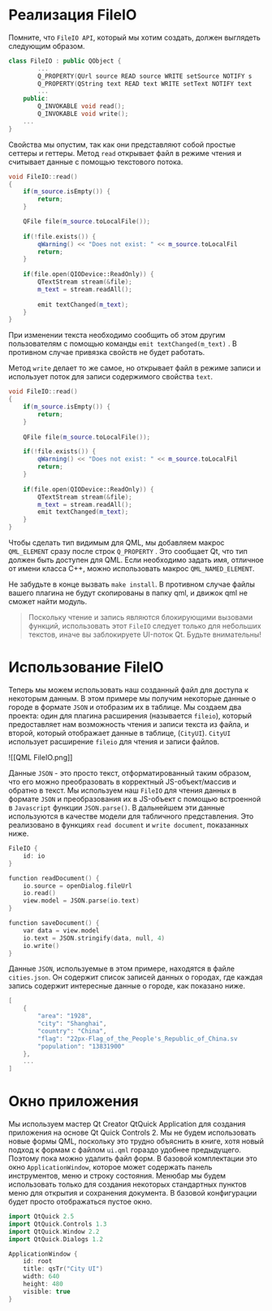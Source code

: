 # Реализация FileIO

Помните, что `FileIO API`, который мы хотим создать, должен выглядеть следующим образом.

```c++
class FileIO : public QObject {
		...
		Q_PROPERTY(QUrl source READ source WRITE setSource NOTIFY s
		Q_PROPERTY(QString text READ text WRITE setText NOTIFY text
		...
	public:
		Q_INVOKABLE void read();
		Q_INVOKABLE void write();
	...
}
```

Свойства мы опустим, так как они представляют собой простые сеттеры и геттеры. Метод `read` открывает файл в режиме чтения и считывает данные с помощью текстового потока.

```c++
void FileIO::read()
{
	if(m_source.isEmpty()) {
		return;
	}

	QFile file(m_source.toLocalFile());
	
	if(!file.exists()) {
		qWarning() << "Does not exist: " << m_source.toLocalFil
		return;
	}
	
	if(file.open(QIODevice::ReadOnly)) {
		QTextStream stream(&file);
		m_text = stream.readAll();
		
		emit textChanged(m_text);
	}
}
```

При изменении текста необходимо сообщить об этом другим пользователям с помощью команды `emit textChanged(m_text)` . В противном случае привязка свойств не будет работать.

Метод `write` делает то же самое, но открывает файл в режиме записи и использует поток для записи содержимого свойства `text`.

```c++
void FileIO::read()
{
	if(m_source.isEmpty()) {
		return;
	}
	
	QFile file(m_source.toLocalFile());

	if(!file.exists()) {
		qWarning() << "Does not exist: " << m_source.toLocalFil
		return;
	}
	
	if(file.open(QIODevice::ReadOnly)) {
		QTextStream stream(&file);
		m_text = stream.readAll();
		emit textChanged(m_text);
	}
}
```

Чтобы сделать тип видимым для QML, мы добавляем макрос `QML_ELEMENT` сразу после строк `Q_PROPERTY` . Это сообщает Qt, что тип должен быть доступен для QML. Если необходимо задать имя, отличное от имени класса C++, можно использовать макрос
`QML_NAMED_ELEMENT`.

Не забудьте в конце вызвать `make install`. В противном случае файлы вашего плагина не будут скопированы в папку qml, и движок qml не сможет найти модуль.

> Поскольку чтение и запись являются блокирующими вызовами функций, использовать этот `FileIO` следует только для небольших текстов, иначе вы заблокируете UI-поток Qt. Будьте внимательны!

# Использование FileIO

Теперь мы можем использовать наш созданный файл для доступа к некоторым данным. В этом примере мы получим некоторые данные о городе в формате `JSON` и отобразим их в таблице. Мы создаем два проекта: один для плагина расширения (называется `fileio`), который предоставляет нам возможность чтения и записи текста из файла, и второй, который отображает данные в таблице, (`CityUI`). `CityUI` использует расширение `fileio` для чтения и записи файлов.

![[QML FileIO.png]]

Данные `JSON` - это просто текст, отформатированный таким образом, что его можно преобразовать в корректный JS-объект/массив и обратно в текст. Мы используем наш `FileIO` для чтения данных в формате `JSON` и преобразования их в JS-объект с помощью встроенной в `Javascript` функции `JSON.parse()`. В дальнейшем эти данные используются в качестве модели для табличного представления. Это реализовано в функциях `read document` и `write document`, показанных ниже.

```c++
FileIO {
	id: io
}

function readDocument() {
	io.source = openDialog.fileUrl
	io.read()
	view.model = JSON.parse(io.text)
}

function saveDocument() {
	var data = view.model
	io.text = JSON.stringify(data, null, 4)
	io.write()
}
```

Данные `JSON`, используемые в этом примере, находятся в файле `cities.json`. Он содержит список записей данных о городах, где каждая запись содержит интересные данные о городе, как показано ниже.

```c++
[
	{
		"area": "1928",
		"city": "Shanghai",
		"country": "China",
		"flag": "22px-Flag_of_the_People's_Republic_of_China.sv
		"population": "13831900"
	},
	...
]
```

# Окно приложения

Мы используем мастер Qt Creator QtQuick Application для создания приложения на основе Qt Quick Controls 2. Мы не будем использовать новые формы QML, поскольку это трудно объяснить в книге, хотя новый подход к формам с файлом `ui.qml` гораздо удобнее предыдущего. Поэтому пока можно удалить файл форм. В базовой комплектации это окно `ApplicationWindow`, которое может содержать панель инструментов, меню и строку состояния. Менюбар мы будем использовать только для создания некоторых стандартных пунктов меню для открытия и сохранения документа. В базовой конфигурации будет просто отображаться пустое окно.

```c++
import QtQuick 2.5
import QtQuick.Controls 1.3
import QtQuick.Window 2.2
import QtQuick.Dialogs 1.2

ApplicationWindow {
	id: root
	title: qsTr("City UI")
	width: 640
	height: 480
	visible: true
}
```
































